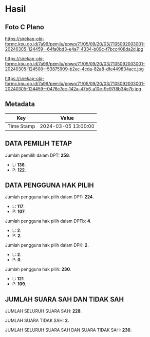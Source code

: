 # Hasil

## Foto C Plano

https://sirekap-obj-formc.kpu.go.id/7a99/pemilu/ppwp/71/05/09/20/03/7105092003001-20240305-124459--64fa0bd3-e4a7-4334-b09c-f7bcc408da2d.jpg

https://sirekap-obj-formc.kpu.go.id/7a99/pemilu/ppwp/71/05/09/20/03/7105092003001-20240305-124500--53875909-b2ec-4cda-82a8-dfe449804acc.jpg

https://sirekap-obj-formc.kpu.go.id/7a99/pemilu/ppwp/71/05/09/20/03/7105092003001-20240305-124459--0476c7ec-142a-47b6-a10e-9c97f8b34e7b.jpg


## Metadata

| Key        | Value               |
| ---------- | ------------------- |
| Time Stamp | 2024-03-05 13:00:00 |


## DATA PEMILIH TETAP

Jumlah pemilih dalam DPT: **258**.
 * L: **136**.
 * P: **122**.

## DATA PENGGUNA HAK PILIH

Jumlah pengguna hak pilih dalam DPT: **224**.
 * L: **117**.
 * P: **107**.

Jumlah pengguna hak pilih dalam DPTb: **4**.
 * L: **2**.
 * P: **2**.

Jumlah pengguna hak pilih dalam DPK: **2**.
 * L: **2**.
 * P: **0**.

Jumlah pengguna hak pilih: **230**.
 * L: **121**.
 * P: **109**.

## JUMLAH SUARA SAH DAN TIDAK SAH

JUMLAH SELURUH SUARA SAH: **228**.

JUMLAH SUARA TIDAK SAH: **2**.

JUMLAH SELURUH SUARA SAH DAN SUARA TIDAK SAH: **230**.


